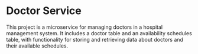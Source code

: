 # Doctor Service

This project is a microservice for managing doctors in a hospital management system. It includes a doctor table and an availability schedules table, with functionality for storing and retrieving data about doctors and their available schedules.
